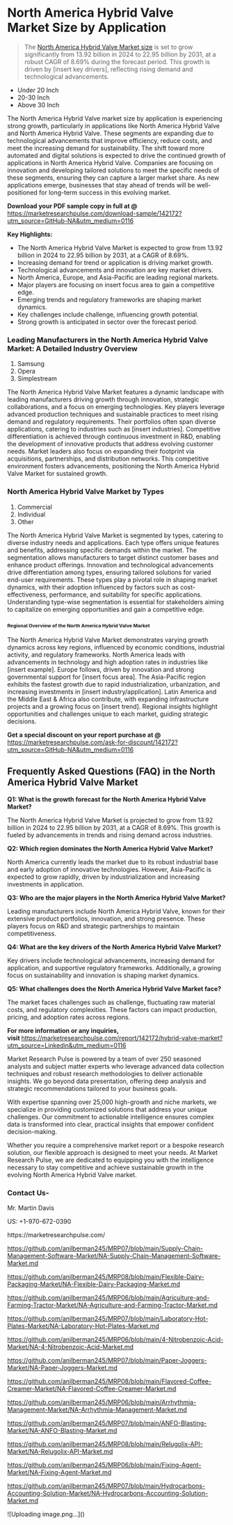 <h1>North America Hybrid Valve Market&nbsp;Size by Application</h1><blockquote><p>The <a href="https://marketresearchpulse.com/download-sample/142172?utm_source=GitHub-NA&amp;utm_medium=0116">North America Hybrid Valve Market size</a> is set to grow significantly from 13.92 billion in 2024 to 22.95 billion by 2031, at a robust CAGR of 8.69% during the forecast period. This growth is driven by [insert key drivers], reflecting rising demand and technological advancements.</p></blockquote><ul><li>Under 20 Inch <li> 20-30 Inch <li> Above 30 Inch</li></ul><p>The North America Hybrid Valve market size by application is experiencing strong growth, particularly in applications like North America Hybrid Valve and North America Hybrid Valve. These segments are expanding due to technological advancements that improve efficiency, reduce costs, and meet the increasing demand for sustainability. The shift toward more automated and digital solutions is expected to drive the continued growth of applications in North America Hybrid Valve. Companies are focusing on innovation and developing tailored solutions to meet the specific needs of these segments, ensuring they can capture a larger market share. As new applications emerge, businesses that stay ahead of trends will be well-positioned for long-term success in this evolving market.</p><p><strong>Download your PDF sample copy in full at @ </strong><a href="https://marketresearchpulse.com/download-sample/142172?utm_source=GitHub-NA&amp;utm_medium=0116">https://marketresearchpulse.com/download-sample/142172?utm_source=GitHub-NA&amp;utm_medium=0116</a></p><p><strong>Key Highlights: </strong></p><ul><li>The North America Hybrid Valve Market is expected to grow from 13.92 billion in 2024 to 22.95 billion by 2031, at a CAGR of 8.69%.</li><li>Increasing demand for trend or application is driving market growth.</li><li>Technological advancements and innovation are key market drivers.</li><li>North America, Europe, and Asia-Pacific are leading regional markets.</li><li>Major players are focusing on insert focus area to gain a competitive edge.</li><li>Emerging trends and regulatory frameworks are shaping market dynamics.</li><li>Key challenges include challenge, influencing growth potential.</li><li>Strong growth is anticipated in sector over the forecast period.</li></ul><h3>Leading Manufacturers in the North America Hybrid Valve Market: A Detailed Industry Overview</h3><ol><li>Samsung</li><li>Opera</li><li>Simplestream</li></ol><div class="flex max-w-full flex-col flex-grow"><div class="min-h-8 text-message flex w-full flex-col items-end gap-2 whitespace-normal break-words [.text-message+&amp;]:mt-5" dir="auto" data-message-author-role="assistant" data-message-id="fd8432e4-4910-450d-b182-61b7bfb0a01f" data-message-model-slug="gpt-4o"><div class="flex w-full flex-col gap-1 empty:hidden first:pt-[3px]"><div class="markdown prose w-full break-words dark:prose-invert light"><p>The North America Hybrid Valve Market features a dynamic landscape with leading manufacturers driving growth through innovation, strategic collaborations, and a focus on emerging technologies. Key players leverage advanced production techniques and sustainable practices to meet rising demand and regulatory requirements. Their portfolios often span diverse applications, catering to industries such as [insert industries]. Competitive differentiation is achieved through continuous investment in R&amp;D, enabling the development of innovative products that address evolving customer needs. Market leaders also focus on expanding their footprint via acquisitions, partnerships, and distribution networks. This competitive environment fosters advancements, positioning the North America Hybrid Valve Market for sustained growth.</p></div></div></div></div><h3>North America Hybrid Valve Market by Types</h3><ol><li>Commercial <li> Individual <li> Other</li></ol><div class="flex max-w-full flex-col flex-grow"><div class="min-h-8 text-message flex w-full flex-col items-end gap-2 whitespace-normal break-words [.text-message+&amp;]:mt-5" dir="auto" data-message-author-role="assistant" data-message-id="084470be-0bb7-4664-bddf-5156b4f41249" data-message-model-slug="gpt-4o-mini"><div class="flex w-full flex-col gap-1 empty:hidden first:pt-[3px]"><div class="markdown prose w-full break-words dark:prose-invert light"><p>The North America Hybrid Valve Market is segmented by types, catering to diverse industry needs and applications. Each type offers unique features and benefits, addressing specific demands within the market. The segmentation allows manufacturers to target distinct customer bases and enhance product offerings. Innovation and technological advancements drive differentiation among types, ensuring tailored solutions for varied end-user requirements. These types play a pivotal role in shaping market dynamics, with their adoption influenced by factors such as cost-effectiveness, performance, and suitability for specific applications. Understanding type-wise segmentation is essential for stakeholders aiming to capitalize on emerging opportunities and gain a competitive edge.</p></div></div></div></div><h3><span style="font-size: 11px;">Regional Overview of the North America Hybrid Valve Market</span></h3><div class="flex max-w-full flex-col flex-grow"><div class="min-h-8 text-message flex w-full flex-col items-end gap-2 whitespace-normal break-words [.text-message+&amp;]:mt-5" dir="auto" data-message-author-role="assistant" data-message-id="e9038762-ce64-4e30-91c9-9bd413514231" data-message-model-slug="gpt-4o-mini"><div class="flex w-full flex-col gap-1 empty:hidden first:pt-[3px]"><div class="markdown prose w-full break-words dark:prose-invert light"><p>The North America Hybrid Valve Market demonstrates varying growth dynamics across key regions, influenced by economic conditions, industrial activity, and regulatory frameworks. North America leads with advancements in technology and high adoption rates in industries like [insert example]. Europe follows, driven by innovation and strong governmental support for [insert focus area]. The Asia-Pacific region exhibits the fastest growth due to rapid industrialization, urbanization, and increasing investments in [insert industry/application]. Latin America and the Middle East &amp; Africa also contribute, with expanding infrastructure projects and a growing focus on [insert trend]. Regional insights highlight opportunities and challenges unique to each market, guiding strategic decisions.</p></div></div></div></div><p><strong>Get a special discount on your report purchase at @ </strong><a href="https://marketresearchpulse.com/ask-for-discount/142172?utm_source=GitHub-NA&amp;utm_medium=0116">https://marketresearchpulse.com/ask-for-discount/142172?utm_source=GitHub-NA&amp;utm_medium=0116</a></p><h2>Frequently Asked Questions (FAQ) in the North America Hybrid Valve Market</h2><p><strong>Q1: What is the growth forecast for the North America Hybrid Valve Market?</strong></p><p>The North America Hybrid Valve Market is projected to grow from 13.92 billion in 2024 to 22.95 billion by 2031, at a CAGR of 8.69%. This growth is fueled by advancements in trends and rising demand across industries.</p><p><strong>Q2: Which region dominates the North America Hybrid Valve Market?</strong></p><p>North America currently leads the market due to its robust industrial base and early adoption of innovative technologies. However, Asia-Pacific is expected to grow rapidly, driven by industrialization and increasing investments in application.</p><p><strong>Q3: Who are the major players in the North America Hybrid Valve Market?</strong></p><p>Leading manufacturers include North America Hybrid Valve, known for their extensive product portfolios, innovation, and strong presence. These players focus on R&amp;D and strategic partnerships to maintain competitiveness.</p><p><strong>Q4: What are the key drivers of the North America Hybrid Valve Market?</strong></p><p>Key drivers include technological advancements, increasing demand for application, and supportive regulatory frameworks. Additionally, a growing focus on sustainability and innovation is shaping market dynamics.</p><p><strong>Q5: What challenges does the North America Hybrid Valve Market face?</strong></p><p>The market faces challenges such as challenge, fluctuating raw material costs, and regulatory complexities. These factors can impact production, pricing, and adoption rates across regions.</p><p><strong>For more information or any inquiries, visit&nbsp;</strong><a href="https://marketresearchpulse.com/report/142172/hybrid-valve-market?utm_source=Linkedin&utm_medium=0116">https://marketresearchpulse.com/report/142172/hybrid-valve-market?utm_source=Linkedin&utm_medium=0116</a></p><p>Market Research Pulse is powered by a team of over 250 seasoned analysts and subject matter experts who leverage advanced data collection techniques and robust research methodologies to deliver actionable insights. We go beyond data presentation, offering deep analysis and strategic recommendations tailored to your business goals.</p><p>With expertise spanning over 25,000 high-growth and niche markets, we specialize in providing customized solutions that address your unique challenges. Our commitment to actionable intelligence ensures complex data is transformed into clear, practical insights that empower confident decision-making.</p><p>Whether you require a comprehensive market report or a bespoke research solution, our flexible approach is designed to meet your needs. At Market Research Pulse, we are dedicated to equipping you with the intelligence necessary to stay competitive and achieve sustainable growth in the evolving North America Hybrid Valve market.</p><h3><strong>Contact Us-</strong></h3><p>Mr. Martin Davis</p><p>US: +1-970-672-0390</p><p>https://marketresearchpulse.com/</p><p><a href="https://github.com/anilberman245/MRP07/blob/main/Supply-Chain-Management-Software-Market/NA-Supply-Chain-Management-Software-Market.md">https://github.com/anilberman245/MRP07/blob/main/Supply-Chain-Management-Software-Market/NA-Supply-Chain-Management-Software-Market.md</a></p><p><a href="https://github.com/anilberman245/MRP08/blob/main/Flexible-Dairy-Packaging-Market/NA-Flexible-Dairy-Packaging-Market.md">https://github.com/anilberman245/MRP08/blob/main/Flexible-Dairy-Packaging-Market/NA-Flexible-Dairy-Packaging-Market.md</a></p><p><a href="https://github.com/anilberman245/MRP06/blob/main/Agriculture-and-Farming-Tractor-Market/NA-Agriculture-and-Farming-Tractor-Market.md">https://github.com/anilberman245/MRP06/blob/main/Agriculture-and-Farming-Tractor-Market/NA-Agriculture-and-Farming-Tractor-Market.md</a></p><p><a href="https://github.com/anilberman245/MRP07/blob/main/Laboratory-Hot-Plates-Market/NA-Laboratory-Hot-Plates-Market.md">https://github.com/anilberman245/MRP07/blob/main/Laboratory-Hot-Plates-Market/NA-Laboratory-Hot-Plates-Market.md</a></p><p><a href="https://github.com/anilberman245/MRP06/blob/main/4-Nitrobenzoic-Acid-Market/NA-4-Nitrobenzoic-Acid-Market.md">https://github.com/anilberman245/MRP06/blob/main/4-Nitrobenzoic-Acid-Market/NA-4-Nitrobenzoic-Acid-Market.md</a></p><p><a href="https://github.com/anilberman245/MRP07/blob/main/Paper-Joggers-Market/NA-Paper-Joggers-Market.md">https://github.com/anilberman245/MRP07/blob/main/Paper-Joggers-Market/NA-Paper-Joggers-Market.md</a></p><p><a href="https://github.com/anilberman245/MRP08/blob/main/Flavored-Coffee-Creamer-Market/NA-Flavored-Coffee-Creamer-Market.md">https://github.com/anilberman245/MRP08/blob/main/Flavored-Coffee-Creamer-Market/NA-Flavored-Coffee-Creamer-Market.md</a></p><p><a href="https://github.com/anilberman245/MRP06/blob/main/Arrhythmia-Management-Market/NA-Arrhythmia-Management-Market.md">https://github.com/anilberman245/MRP06/blob/main/Arrhythmia-Management-Market/NA-Arrhythmia-Management-Market.md</a></p><p><a href="https://github.com/anilberman245/MRP07/blob/main/ANFO-Blasting-Market/NA-ANFO-Blasting-Market.md">https://github.com/anilberman245/MRP07/blob/main/ANFO-Blasting-Market/NA-ANFO-Blasting-Market.md</a></p><p><a href="https://github.com/anilberman245/MRP08/blob/main/Relugolix-API-Market/NA-Relugolix-API-Market.md">https://github.com/anilberman245/MRP08/blob/main/Relugolix-API-Market/NA-Relugolix-API-Market.md</a></p><p><a href="https://github.com/anilberman245/MRP06/blob/main/Fixing-Agent-Market/NA-Fixing-Agent-Market.md">https://github.com/anilberman245/MRP06/blob/main/Fixing-Agent-Market/NA-Fixing-Agent-Market.md</a></p><p><a href="https://github.com/anilberman245/MRP07/blob/main/Hydrocarbons-Accounting-Solution-Market/NA-Hydrocarbons-Accounting-Solution-Market.md">https://github.com/anilberman245/MRP07/blob/main/Hydrocarbons-Accounting-Solution-Market/NA-Hydrocarbons-Accounting-Solution-Market.md</a></p>
![Uploading image.png…]()
